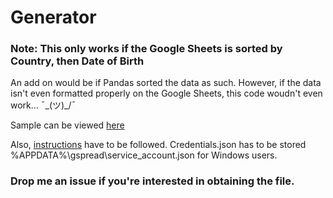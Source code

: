 # Generator

### Note: This only works if the Google Sheets is sorted by Country, then Date of Birth
An add on would be if Pandas sorted the data as such.
However, if the data isn't even formatted properly on the Google Sheets, this code woudn't even work... ¯\_(ツ)_/¯

Sample can be viewed [here](https://docs.google.com/spreadsheets/d/1lnTmQbcQQCz64Y9r7yNjJJfPv7kBKXMFfR7JnM8OFb4/edit?usp=sharing)

Also, [instructions](https://docs.gspread.org/en/latest/oauth2.html) have to be followed.
Credentials.json has to be stored %APPDATA%\gspread\service_account.json for Windows users. 

### Drop me an issue if you're interested in obtaining the file. 